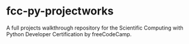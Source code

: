 # fcc-py-projectworks
A full projects walkthrough repository for the Scientific Computing with Python Developer Certification by freeCodeCamp.
